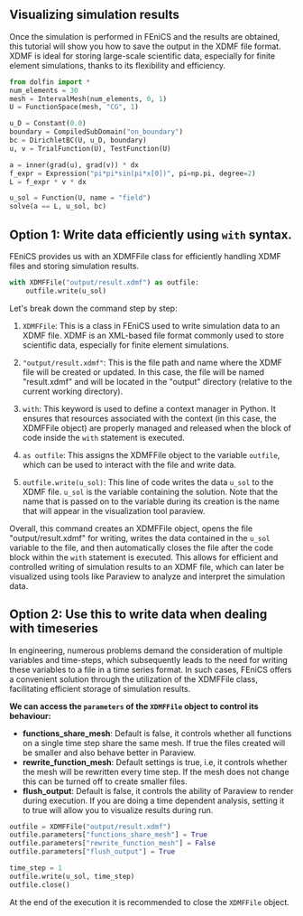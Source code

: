 ## Visualizing simulation results

Once the simulation is performed in FEniCS and the results are obtained, this tutorial will show you how to save the output in the XDMF file format. XDMF is ideal for storing large-scale scientific data, especially for finite element simulations, thanks to its flexibility and efficiency.


```python
from dolfin import *
num_elements = 30
mesh = IntervalMesh(num_elements, 0, 1)
U = FunctionSpace(mesh, "CG", 1)

u_D = Constant(0.0)
boundary = CompiledSubDomain("on_boundary")
bc = DirichletBC(U, u_D, boundary)
u, v = TrialFunction(U), TestFunction(U)

a = inner(grad(u), grad(v)) * dx
f_expr = Expression("pi*pi*sin(pi*x[0])", pi=np.pi, degree=2)
L = f_expr * v * dx

u_sol = Function(U, name = "field")
solve(a == L, u_sol, bc)
```

## Option 1: Write data efficiently using `with` syntax.

FEniCS provides us with an XDMFFile class for efficiently handling XDMF files and storing simulation results.


```python
with XDMFFile("output/result.xdmf") as outfile:
    outfile.write(u_sol)
```

Let's break down the command step by step:

1. `XDMFFile`: This is a class in FEniCS used to write simulation data to an XDMF file. XDMF is an XML-based file format commonly used to store scientific data, especially for finite element simulations.

2. `"output/result.xdmf"`: This is the file path and name where the XDMF file will be created or updated. In this case, the file will be named "result.xdmf" and will be located in the "output" directory (relative to the current working directory).

3. `with`: This keyword is used to define a context manager in Python. It ensures that resources associated with the context (in this case, the XDMFFile object) are properly managed and released when the block of code inside the `with` statement is executed.

4. `as outfile`: This assigns the XDMFFile object to the variable `outfile`, which can be used to interact with the file and write data.

5. `outfile.write(u_sol)`: This line of code writes the data `u_sol` to the XDMF file. `u_sol` is the variable containing the solution. Note that the name that is passed on to the variable during its creation is the name that will appear in the visualization tool paraview.

Overall, this command creates an XDMFFile object, opens the file "output/result.xdmf" for writing, writes the data contained in the `u_sol` variable to the file, and then automatically closes the file after the code block within the `with` statement is executed. This allows for efficient and controlled writing of simulation results to an XDMF file, which can later be visualized using tools like Paraview to analyze and interpret the simulation data.

## Option 2: Use this to write data when dealing with timeseries

In engineering, numerous problems demand the consideration of multiple variables and time-steps, which subsequently leads to the need for writing these variables to a file in a time series format. In such cases, FEniCS offers a convenient solution through the utilization of the XDMFFile class, facilitating efficient storage of simulation results.

**We can access the `parameters` of the `XDMFFile` object to control its behaviour:**
- **functions_share_mesh**: Default is false, it controls whether all functions on a single time step share the same mesh. If true the files created will be smaller and also behave better in Paraview.
- **rewrite_function_mesh**: Default settings is true, i.e, it controls whether the mesh will be rewritten every time step. If the mesh does not change this can be turned off to create smaller files. 
- **flush_output**: Default is false, it controls the ability of Paraview to render during execution. If you are doing a time dependent analysis, setting it to true will allow you to visualize results during run.


```python
outfile = XDMFFile("output/result.xdmf")
outfile.parameters["functions_share_mesh"] = True
outfile.parameters["rewrite_function_mesh"] = False
outfile.parameters["flush_output"] = True

time_step = 1
outfile.write(u_sol, time_step)
outfile.close()
```

At the end of the execution it is recommended to close the `XDMFFile` object.

